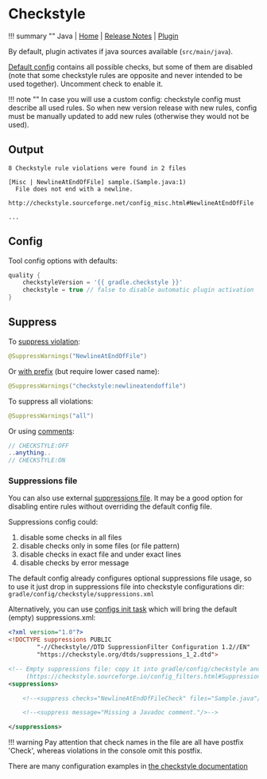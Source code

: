 # Checkstyle

!!! summary ""
    Java | 
    [Home](http://checkstyle.sourceforge.net) | 
    [Release Notes](http://checkstyle.sourceforge.net/releasenotes.html) |
    [Plugin](https://docs.gradle.org/current/userguide/checkstyle_plugin.html)     
    
By default, plugin activates if java sources available (`src/main/java`).    

[Default config](https://github.com/xvik/gradle-quality-plugin/blob/master/src/main/resources/ru/vyarus/quality/config/checkstyle/checkstyle.xml)
contains all possible checks, but some of them are disabled (note that some checkstyle rules are opposite and 
never intended to be used together). Uncomment check to enable it.

!!! note ""
    In case you will use a custom config: checkstyle config must describe all used rules. So when new version release with new rules,
    config must be manually updated to add new rules (otherwise they would not be used).

## Output

```
8 Checkstyle rule violations were found in 2 files

[Misc | NewlineAtEndOfFile] sample.(Sample.java:1)
  File does not end with a newline.
  http://checkstyle.sourceforge.net/config_misc.html#NewlineAtEndOfFile
  
...
```

## Config

Tool config options with defaults:

```groovy
quality {
    checkstyleVersion = '{{ gradle.checkstyle }}'
    checkstyle = true // false to disable automatic plugin activation
}
```

## Suppress

To [suppress violation](http://checkstyle.sourceforge.net/config_filters.html#SuppressWarningsFilter):

```java
@SuppressWarnings("NewlineAtEndOfFile")
```

Or [with prefix](http://checkstyle.sourceforge.net/config_annotation.html#SuppressWarningsHolder) (but require lower cased name):

```java
@SuppressWarnings("checkstyle:newlineatendoffile")
```

To suppress all violations:

```java
@SuppressWarnings("all")
```

Or using [comments](http://checkstyle.sourceforge.net/config_filters.html#SuppressionCommentFilter):

```java
// CHECKSTYLE:OFF
..anything..
// CHECKSTYLE:ON
```

### Suppressions file

You can also use external [suppressions file](https://checkstyle.sourceforge.io/config_filters.html#SuppressionFilter).
It may be a good option for disabling entire rules without overriding the default config file.

Suppressions config could:
1. disable some checks in all files
2. disable checks only in some files (or file pattern)
3. disable checks in exact file and under exact lines
4. disable checks by error message

The default config already configures optional suppressions file usage, so to use it just drop in
suppressions file into checkstyle configurations dir: `gradle/config/checkstyle/suppressions.xml`

Alternatively, you can use [configs init task](../task/config.md) which will bring the default (empty) suppressions.xml:

```xml
<?xml version="1.0"?>
<!DOCTYPE suppressions PUBLIC
        "-//Checkstyle//DTD SuppressionFilter Configuration 1.2//EN"
        "https://checkstyle.org/dtds/suppressions_1_2.dtd">

<!-- Empty suppressions file: copy it into gradle/config/checkstyle and specify required suppressions
     (https://checkstyle.sourceforge.io/config_filters.html#SuppressionFilter)-->
<suppressions>

    <!--<suppress checks="NewlineAtEndOfFileCheck" files="Sample.java"/>-->

    <!--<suppress message="Missing a Javadoc comment."/>-->

</suppressions>
```

!!! warning
    Pay attention that check names in the file are all have postfix 'Check', 
    whereas violations in the console omit this postfix.

There are many configuration examples in [the checkstyle documentation](https://checkstyle.sourceforge.io/config_filters.html#SuppressionFilter_Examples)

